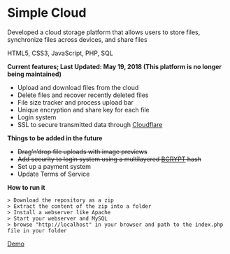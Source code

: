 # Simple Cloud 

Developed a cloud storage platform that allows users to store files, synchronize files across devices, and share files


HTML5, CSS3, JavaScript, PHP, SQL

**Current features; Last Updated: May 19, 2018 (This platform is no longer being maintained)**
- Upload and download files from the cloud
- Delete files and recover recently deleted files 
- File size tracker and process upload bar
- Unique encryption and share key for each file
- Login system
- SSL to secure transmitted data through [Cloudflare](https://www.cloudflare.com/)

**Things to be added in the future**
  - ~~Drag’n’drop file uploads with image previews~~
  - ~~Add security to login system using a multilayered [BCRYPT](https://www.npmjs.com/package/bcrypt) hash~~
  - Set up a payment system
  - Update Terms of Service
  
**How to run it**

```
> Download the repository as a zip
> Extract the content of the zip into a folder
> Install a webserver like Apache
> Start your webserver and MySQL
> browse "http://localhost" in your browser and path to the index.php file in your folder
```


[Demo](https://CloudStorageX.us/)
